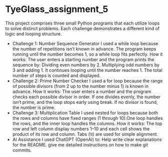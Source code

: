 # TyeGlass_assignment_5
This project comprises three small Python programs that each utilize loops to solve distinct problems.
Each challenge demonstrates a different kind of logic and looping structure.
 - Challenge 1: Number Sequence Generator
I used a while loop because the number of repetitions isn’t known in advance.
The program keeps running until the number becomes 1, so a while loop fits perfectly.
How it works:
The user enters a starting number and the program prints the sequence by:
Dividing even numbers by 2.
Multiplying odd numbers by 3 and adding 1.
It continues looping until the number reaches 1.
The total number of steps is counted and displayed.
 - Challenge 2: Prime Number Checker
I used a for loop because the range of possible divisors (from 2 up to the number minus 1) is known in advance.
How it works:
The user enters a number and the program checks each possible divisor in order. If one divides evenly, the number isn’t prime, and the loop stops early using break. If no divisor is found, the number is prime.
 - Challenge 3: Multiplication Table
I used nested for loops because both the rows and columns have fixed ranges (1 through 10).One loop handles the rows, and the inner loop handles the columns.
How it works:
The top row and left column display numbers 1–10 and each cell shows the product of its row and column. Tabs (\t) are used for simple alignment.
 - AI Assistance
I used ChatGPT (OpenAI) to:
Help write clear explanations for the README.
give me detailed instructions on how to make git commits.
